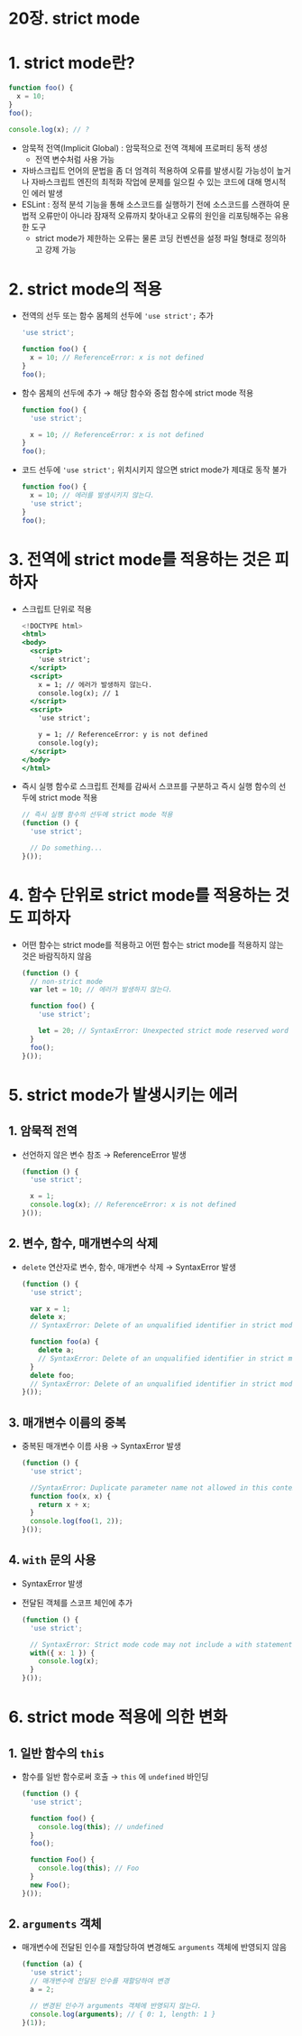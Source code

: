 # 20장. strict mode

# 1. strict mode란?

```jsx
function foo() {
  x = 10;
}
foo();

console.log(x); // ?
```

- 암묵적 전역(Implicit Global) : 암묵적으로 전역 객체에 프로퍼티 동적 생성
    - 전역 변수처럼 사용 가능
- 자바스크립트 언어의 문법을 좀 더 엄격히 적용하여 오류를 발생시킬 가능성이 높거나 자바스크립트 엔진의 최적화 작업에 문제를 일으킬 수 있는 코드에 대해 명시적인 에러 발생
- ESLint : 정적 분석 기능을 통해 소스코드를 실행하기 전에 소스코드를 스캔하여 문법적 오류만이 아니라 잠재적 오류까지 찾아내고 오류의 원인을 리포팅해주는 유용한 도구
    - strict mode가 제한하는 오류는 물론 코딩 컨벤션을 설정 파일 형태로 정의하고 강제 가능

# 2. strict mode의 적용

- 전역의 선두 또는 함수 몸체의 선두에 `'use strict';` 추가
    
    ```jsx
    'use strict';
    
    function foo() {
      x = 10; // ReferenceError: x is not defined
    }
    foo();
    ```
    
- 함수 몸체의 선두에 추가 → 해당 함수와 중첩 함수에 strict mode 적용
    
    ```jsx
    function foo() {
      'use strict';
    
      x = 10; // ReferenceError: x is not defined
    }
    foo();
    ```
    
- 코드 선두에 `'use strict';` 위치시키지 않으면 strict mode가 제대로 동작 불가
    
    ```jsx
    function foo() {
      x = 10; // 에러를 발생시키지 않는다.
      'use strict';
    }
    foo();
    ```
    

# 3. 전역에 strict mode를 적용하는 것은 피하자

- 스크립트 단위로 적용
    
    ```jsx
    <!DOCTYPE html>
    <html>
    <body>
      <script>
        'use strict';
      </script>
      <script>
        x = 1; // 에러가 발생하지 않는다.
        console.log(x); // 1
      </script>
      <script>
        'use strict';
    
        y = 1; // ReferenceError: y is not defined
        console.log(y);
      </script>
    </body>
    </html>
    ```
    
- 즉시 실행 함수로 스크립트 전체를 감싸서 스코프를 구분하고 즉시 실행 함수의 선두에 strict mode 적용
    
    ```jsx
    // 즉시 실행 함수의 선두에 strict mode 적용
    (function () {
      'use strict';
    
      // Do something...
    }());
    ```
    

# 4. 함수 단위로 strict mode를 적용하는 것도 피하자

- 어떤 함수는 strict mode를 적용하고 어떤 함수는 strict mode를 적용하지 않는 것은 바람직하지 않음
    
    ```jsx
    (function () {
      // non-strict mode
      var lеt = 10; // 에러가 발생하지 않는다.
    
      function foo() {
        'use strict';
    
        let = 20; // SyntaxError: Unexpected strict mode reserved word
      }
      foo();
    }());
    ```
    

# 5. strict mode가 발생시키는 에러

## 1. 암묵적 전역

- 선언하지 않은 변수 참조 → ReferenceError 발생
    
    ```jsx
    (function () {
      'use strict';
    
      x = 1;
      console.log(x); // ReferenceError: x is not defined
    }());
    ```
    

## 2. 변수, 함수, 매개변수의 삭제

- `delete` 연산자로 변수, 함수, 매개변수 삭제 → SyntaxError 발생
    
    ```jsx
    (function () {
      'use strict';
    
      var x = 1;
      delete x;
      // SyntaxError: Delete of an unqualified identifier in strict mode.
    
      function foo(a) {
        delete a;
        // SyntaxError: Delete of an unqualified identifier in strict mode.
      }
      delete foo;
      // SyntaxError: Delete of an unqualified identifier in strict mode.
    }());
    ```
    

## 3. 매개변수 이름의 중복

- 중복된 매개변수 이름 사용 → SyntaxError 발생
    
    ```jsx
    (function () {
      'use strict';
    
      //SyntaxError: Duplicate parameter name not allowed in this context
      function foo(x, x) {
        return x + x;
      }
      console.log(foo(1, 2));
    }());
    ```
    

## 4. `with` 문의 사용

- SyntaxError 발생
- 전달된 객체를 스코프 체인에 추가
    
    ```jsx
    (function () {
      'use strict';
    
      // SyntaxError: Strict mode code may not include a with statement
      with({ x: 1 }) {
        console.log(x);
      }
    }());
    ```
    

# 6. strict mode 적용에 의한 변화

## 1. 일반 함수의 `this`

- 함수를 일반 함수로써 호출 → `this` 에 `undefined` 바인딩
    
    ```jsx
    (function () {
      'use strict';
    
      function foo() {
        console.log(this); // undefined
      }
      foo();
    
      function Foo() {
        console.log(this); // Foo
      }
      new Foo();
    }());
    ```
    

## 2. `arguments` 객체

- 매개변수에 전달된 인수를 재할당하여 변경해도 `arguments` 객체에 반영되지 않음
    
    ```jsx
    (function (a) {
      'use strict';
      // 매개변수에 전달된 인수를 재할당하여 변경
      a = 2;
    
      // 변경된 인수가 arguments 객체에 반영되지 않는다.
      console.log(arguments); // { 0: 1, length: 1 }
    }(1));
    ```